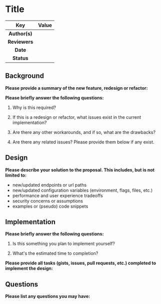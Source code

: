 # Title

<!--
The name of this markdown file should:

1. Short and contain no more then 30 characters

2. Contain the date of submission in MM-DD format

3. Clearly state what the proposal is being submitted for
-->

| Key           | Value |
| :-----------: | :---: |
| **Author(s)** |       |
| **Reviewers** |       |
| **Date**      |       |
| **Status**    |       |

<!--
If you're already working with someone, please add them to the proper author/reviewer category.

If not, please leave the reviewer category empty and someone from the Vela team will assign it to themself.

Here is a brief explanation of the different proposal statuses:

1. Reviewed: The proposal is currently under review or has been reviewed.

2. Accepted: The proposal has been accepted and is ready for implementation.

3. In Progress: An accepted proposal is being implemented by actual work.

NOTE: The design is subject to change during this phase.

4. Cancelled: While or before implementation the proposal was cancelled.

NOTE: This can happen for a multitude of reasons.

5. Complete: This feature/change is implemented.
-->

## Background

<!--
This section is intended to describe the new feature, redesign or refactor.
-->

**Please provide a summary of the new feature, redesign or refactor:**

<!--
Provide your description here.
-->

**Please briefly answer the following questions:**

1. Why is this required?

<!-- Answer here -->

2. If this is a redesign or refactor, what issues exist in the current implementation?

<!-- Answer here -->

3. Are there any other workarounds, and if so, what are the drawbacks?

<!-- Answer here -->

4. Are there any related issues? Please provide them below if any exist.

<!-- Answer here -->

## Design

<!--
This section is intended to explain the solution design for the proposal.

NOTE: If there are no current plans for a solution, please leave this section blank.
-->

**Please describe your solution to the proposal. This includes, but is not limited to:**

* new/updated endpoints or url paths
* new/updated configuration variables (environment, flags, files, etc.)
* performance and user experience tradeoffs
* security concerns or assumptions
* examples or (pseudo) code snippets

<!-- Answer here -->

## Implementation

<!--
This section is intended to explain how the solution will be implemented for the proposal.

NOTE: If there are no current plans for implementation, please leave this section blank.
-->

**Please briefly answer the following questions:**

1. Is this something you plan to implement yourself?

<!-- Answer here -->

2. What's the estimated time to completion?

<!-- Answer here -->

**Please provide all tasks (gists, issues, pull requests, etc.) completed to implement the design:**

<!-- Answer here -->

## Questions

**Please list any questions you may have:**

<!-- Answer here -->
